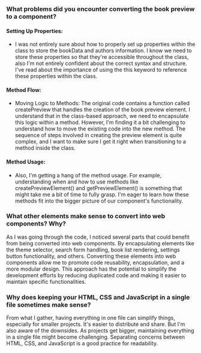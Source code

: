 ### What problems did you encounter converting the book preview to a component?

#### Setting Up Properties:

- I was not entirely sure about how to properly set up properties within the class to store the bookData and authors 
information. I know we need to store these properties so that they're accessible throughout the class, also I'm not entirely confident about the correct syntax and structure. I've read about the importance of using the this keyword to reference these properties within the class.

#### Method Flow: 

- Moving Logic to Methods: The original code contains a function called createPreview that handles the creation of the book preview element. I understand that in the class-based approach, we need to encapsulate this logic within a method. However, I'm finding it a bit challenging to understand how to move the existing code into the new method. The sequence of steps involved in creating the preview element is quite complex, and I want to make sure I get it right when transitioning to a method inside the class.

#### Method Usage:

- Also, I'm getting a hang of the method usage. For example, understanding when and how to use methods like createPreviewElement() and getPreviewElement() is something that might take me a bit of time to fully grasp. 
I'm eager to learn how these methods fit into the bigger picture of our component's functionality.


### What other elements make sense to convert into web components? Why?

As I was going through the code, I noticed several parts that could benefit from being converted into web components. By 
encapsulating elements like the theme selector, search form handling, book list rendering, settings button functionality, 
and others. Converting these elements into web components allow me to promote code reusability, encapsulation, and a more modular design. This approach has the potential to simplify the development efforts by reducing duplicated code and making it easier to maintain specific functionalities.


### Why does keeping your HTML, CSS and JavaScript in a single file sometimes make sense?

From what I gather, having everything in one file can simplify things, especially for smaller projects. It's easier to distribute and share. But I'm also aware of the downsides. As projects get bigger, maintaining everything in a single file might become challenging. Separating concerns between HTML, CSS, and JavaScript is a good practice for readability.